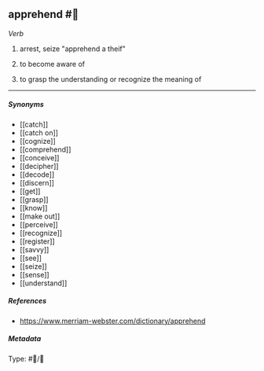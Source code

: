 
## apprehend  #🧠 

_Verb_

1. arrest, seize
"apprehend a theif"

2. to become aware of

3. to grasp the understanding or recognize the meaning of

___

##### Synonyms

-   [[catch]]
-   [[catch on]]
-   [[cognize]]
-   [[comprehend]]
-   [[conceive]]
-   [[decipher]]
-   [[decode]]
-   [[discern]]
-   [[get]]
-   [[grasp]]
-   [[know]]
-   [[make out]]
-   [[perceive]]
-   [[recognize]]
-   [[register]]
-   [[savvy]]
-   [[see]]
-   [[seize]]
-   [[sense]]
-   [[understand]]

##### References 

- https://www.merriam-webster.com/dictionary/apprehend

##### Metadata

Type: #🔵/💬 
